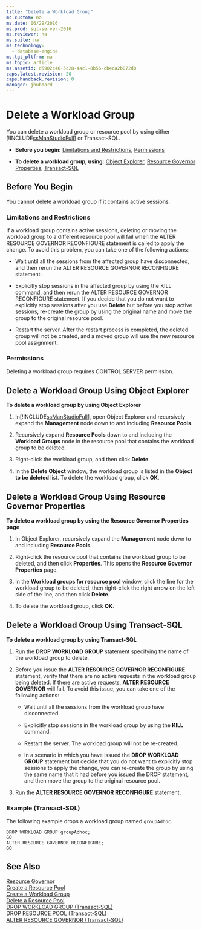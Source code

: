 ```yaml
---
title: "Delete a Workload Group"
ms.custom: na
ms.date: 06/29/2016
ms.prod: sql-server-2016
ms.reviewer: na
ms.suite: na
ms.technology: 
  - database-engine
ms.tgt_pltfrm: na
ms.topic: article
ms.assetid: d5902c46-5c28-4ac1-8b56-cb4ca2b072d0
caps.latest.revision: 20
caps.handback.revision: 0
manager: jhubbard
---
```

# Delete a Workload Group
You can delete a workload group or resource pool by using either [!INCLUDE[ssManStudioFull](../../Topics/TopicNameContainA/tokens/ssManStudioFull_md.md)] or Transact-SQL.  
  
-   **Before you begin:**  [Limitations and Restrictions](#LimitationsRestrictions), [Permissions](#Permissions)  
  
-   **To delete a workload group, using:**  [Object Explorer](#DelWGObjEx), [Resource Governor Properties](#DelWGRGProp), [Transact-SQL](#DelWGTSQL)  
  
##  <a name="BeforeYouBegin"></a> Before You Begin  
 You cannot delete a workload group if it contains active sessions.  
  
###  <a name="LimitationsRestrictions"></a> Limitations and Restrictions  
 If a workload group contains active sessions, deleting or moving the workload group to a different resource pool will fail when the ALTER RESOURCE GOVERNOR RECONFIGURE statement is called to apply the change. To avoid this problem, you can take one of the following actions:  
  
-   Wait until all the sessions from the affected group have disconnected, and then rerun the ALTER RESOURCE GOVERNOR RECONFIGURE statement.  
  
-   Explicitly stop sessions in the affected group by using the KILL command, and then rerun the ALTER RESOURCE GOVERNOR RECONFIGURE statement. If you decide that you do not want to explicitly stop sessions after you use **Delete** but before you stop active sessions, re-create the group by using the original name and move the group to the original resource pool.  
  
-   Restart the server. After the restart process is completed, the deleted group will not be created, and a moved group will use the new resource pool assignment.  
  
###  <a name="Permissions"></a> Permissions  
 Deleting a workload group requires CONTROL SERVER permission.  
  
##  <a name="DelWGObjEx"></a> Delete a Workload Group Using Object Explorer  
 **To delete a workload group by using Object Explorer**  
  
1.  In[!INCLUDE[ssManStudioFull](../../Topics/TopicNameContainA/tokens/ssManStudioFull_md.md)], open Object Explorer and recursively expand the **Management** node down to and including **Resource Pools**.  
  
2.  Recursively expand **Resource Pools** down to and including the **Workload Groups** node in the resource pool that contains the workload group to be deleted.  
  
3.  Right-click the workload group, and then click **Delete**.  
  
4.  In the **Delete Object** window, the workload group is listed in the **Object to be deleted** list. To delete the workload group, click **OK**.  
  
##  <a name="DelWGRGProp"></a> Delete a Workload Group Using Resource Governor Properties  
 **To delete a workload group by using the Resource Governor Properties page**  
  
1.  In Object Explorer, recursively expand the **Management** node down to and including **Resource Pools**.  
  
2.  Right-click the resource pool that contains the workload group to be deleted, and then click **Properties**. This opens the **Resource Governor Properties** page.  
  
3.  In the **Workload groups for resource pool** window, click the line for the workload group to be deleted, then right-click the right arrow on the left side of the line, and then click **Delete**.  
  
4.  To delete the workload group, click **OK**.  
  
##  <a name="DelWGTSQL"></a> Delete a Workload Group Using Transact-SQL  
 **To delete a workload group by using Transact-SQL**  
  
1.  Run the **DROP WORKLOAD GROUP** statement specifying the name of the workload group to delete.  
  
2.  Before you issue the **ALTER RESOURCE GOVERNOR RECONFIGURE** statement, verify that there are no active requests in the workload group being deleted. If there are active requests, **ALTER RESOURCE GOVERNOR** will fail. To avoid this issue, you can take one of the following actions:  
  
    -   Wait until all the sessions from the workload group have disconnected.  
  
    -   Explicitly stop sessions in the workload group by using the **KILL** command.  
  
    -   Restart the server. The workload group will not be re-created.  
  
    -   In a scenario in which you have issued the **DROP WORKLOAD GROUP** statement but decide that you do not want to explicitly stop sessions to apply the change, you can re-create the group by using the same name that it had before you issued the DROP statement, and then move the group to the original resource pool.  
  
3.  Run the **ALTER RESOURCE GOVERNOR RECONFIGURE** statement.  
  
### Example (Transact-SQL)  
 The following example drops a workload group named `groupAdhoc`.  
  
```  
DROP WORKLOAD GROUP groupAdhoc;  
GO  
ALTER RESOURCE GOVERNOR RECONFIGURE;  
GO  
```  
  
## See Also  
 [Resource Governor](../../Topics/TopicNameNotContainA/Resource-Governor.md)   
 [Create a Resource Pool](../../Topics/TopicNameContainA/Create-a-Resource-Pool.md)   
 [Create a Workload Group](../../Topics/TopicNameContainA/Create-a-Workload-Group.md)   
 [Delete a Resource Pool](../../Topics/TopicNameContainA/Delete-a-Resource-Pool.md)   
 [DROP WORKLOAD GROUP (Transact-SQL)](assetId:///1cd68450-5b58-4106-a2bc-54197ced8616)   
 [DROP RESOURCE POOL (Transact-SQL)](assetId:///18cd6dd9-7a6d-4a08-b9d5-649af23583d5)   
 [ALTER RESOURCE GOVERNOR (Transact-SQL)](assetId:///442c54bf-a0a6-4108-ad20-db910ffa6e3c)